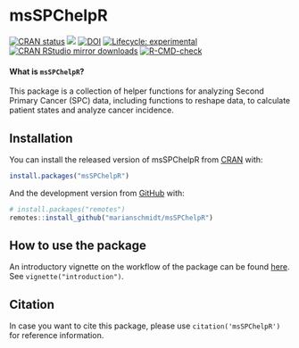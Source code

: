 
<!-- README.md is generated from README.Rmd. Please edit that file -->

# msSPChelpR

<!-- badges: start -->

[![CRAN
status](https://www.r-pkg.org/badges/version/msSPChelpR)](https://cran.r-project.org/package=msSPChelpR)
[![](https://img.shields.io/badge/dev%20-0.9.0.9000-green.svg)](https://github.com/marianschmidt/msSPChelpR)
[![DOI](https://zenodo.org/badge/185602745.svg)](https://zenodo.org/badge/latestdoi/185602745)
[![Lifecycle:
experimental](https://img.shields.io/badge/lifecycle-experimental-orange.svg)](https://lifecycle.r-lib.org/articles/stages.html#experimental)
[![CRAN RStudio mirror
downloads](https://cranlogs.r-pkg.org/badges/last-month/msSPChelpR?color=grey)](https://marianschmidt.github.io/msSPChelpR/)
[![R-CMD-check](https://github.com/marianschmidt/msSPChelpR/workflows/R-CMD-check/badge.svg)](https://github.com/marianschmidt/msSPChelpR/actions)
<!-- badges: end -->

#### What is `msSPChelpR`?

This package is a collection of helper functions for analyzing Second
Primary Cancer (SPC) data, including functions to reshape data, to
calculate patient states and analyze cancer incidence.

## Installation

You can install the released version of msSPChelpR from
[CRAN](https://CRAN.R-project.org) with:

``` r
install.packages("msSPChelpR")
```

And the development version from [GitHub](https://github.com/) with:

``` r
# install.packages("remotes")
remotes::install_github("marianschmidt/msSPChelpR")
```

## How to use the package

An introductory vignette on the workflow of the package can be found
[here](https://marianschmidt.github.io/msSPChelpR/articles/introduction.html).
See `vignette("introduction")`.

## Citation

In case you want to cite this package, please use
`citation('msSPChelpR')` for reference information.
